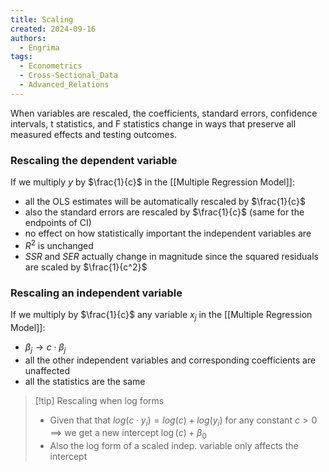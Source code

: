 ```yaml
---
title: Scaling
created: 2024-09-16
authors:
  - Engrima
tags:
  - Econometrics
  - Cross-Sectional_Data
  - Advanced_Relations
---
```

When variables are rescaled, the coefficients, standard errors, confidence intervals, t statistics, and F
statistics change in ways that preserve all measured effects and testing outcomes.

### Rescaling the dependent variable
If we multiply $y$ by $\frac{1}{c}$ in the [[Multiple Regression Model]]:
- all the OLS estimates will be automatically rescaled by $\frac{1}{c}$
- also the standard errors are rescaled by $\frac{1}{c}$ (same for the endpoints of CI)
- no effect on how statistically important the independent variables are
- $R^2$ is unchanged
- $SSR$ and $SER$ actually change in magnitude since the squared residuals are scaled by $\frac{1}{c^2}$

### Rescaling an independent variable
If we multiply by $\frac{1}{c}$ any variable $x_{j}$ in the [[Multiple Regression Model]]:
- $\beta_{j} \rightarrow c \cdot \beta_{j}$
- all the other independent variables and corresponding coefficients are unaffected
- all the statistics are the same

>[!tip] Rescaling when log forms
>- Given that that $log(c \cdot y_{i}) = log(c) + log(y_{i})$ for any constant $c>0$ 
>  $\implies$ we get a new intercept $\log(c)+ \beta_{0}$
>- Also the log form of a scaled indep. variable only affects the intercept


